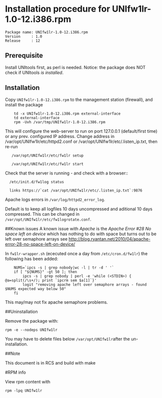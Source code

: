 
# Installation procedure for UNIfw1lr-1.0-12.i386.rpm
    Package name: UNIfw1lr-1.0-12.i386.rpm
    Version     : 1.0
    Release     : 12

## Prerequisite
Install UNItools first, as perl is needed. Notice: the package does NOT
check if UNItools *is installed*.

## Installation
Copy ``UNIfw1lr-1.0-12.i386.rpm`` to the management station (firewall), and install the package

        td -x UNIfw1lr-1.0-12.i386.rpm external-interface
        td external-interface
        rpm -Uvh /var/tmp/UNIfw1lr-1.0-12.i386.rpm

   This will configure the web-server to run on port 127.0.0.1 (default/first time)
   or any prev. configured IP address. Change address in /var/opt/UNIfw1lr/etc/httpd2.conf
   or /var/opt/UNIfw1lr/etc/.listen_ip.txt, then re-run

       /var/opt/UNIfw1lr/etc/fw1lr setup

       /var/opt/UNIfw1lr/etc/fw1lr start

Check that the server is running - and check with a browser::

      /etc/init.d/fw1log status

      links https://`cat /var/opt/UNIfw1lr/etc/.listen_ip.txt`:9876

Apache logs errors in ``/var/log/httpd2_error_log``.

Default is to keep all logfiles 10 days uncompressed and aditional 10 days compressed.
This can be changed in ``/var/opt/UNIfw1lr/etc/fw1logrotate.conf``.

##Known issues
A known issue with _Apache_ is the _Apache Error #28 No space left on device_ which has nothing to do with
space but turns out to be left over semaphore arrays see
http://blog.ryantan.net/2010/04/apache-error-28-no-space-left-on-device/

In ``fw1lr-wrapper.sh`` (ececuted once a day from ``/etc/cron.d/fw1lr``) the following has been added:

        NUMS=`ipcs -s | grep nobody|wc -l | tr -d ' '`
		if [ "${NUMS}" -gt 50 ]; then
			ipcs -s | grep nobody | perl -e 'while (<STDIN>) { @a=split(/\s+/); print `ipcrm sem $a[1]`}'
			logit "removing apache left over semaphore arrays - found $NUMS expected way below 50"
		fi

This may/may not fix apache semaphore problems.

##Uninstallation

Remove the package with:

	rpm -e --nodeps UNIfw1lr

You may have to delete files below ``/var/opt/UNIfw1lr``after the un-installation.

##Note

This document is in RCS and build with make

#RPM info

View rpm content with

    rpm -lpq UNIfw1lr



